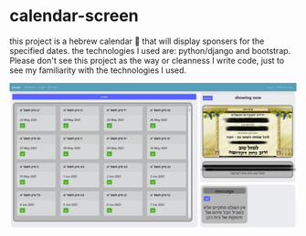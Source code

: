 # calendar-screen
this project is a hebrew calendar 📅 that will display sponsers for the specified dates.
the technologies I used are: python/django and bootstrap.
Please don't see this project as the way or cleanness I write code, just to see my familiarity with the technologies I used.

![alt text](./media/images/Screenshot.jpg)
